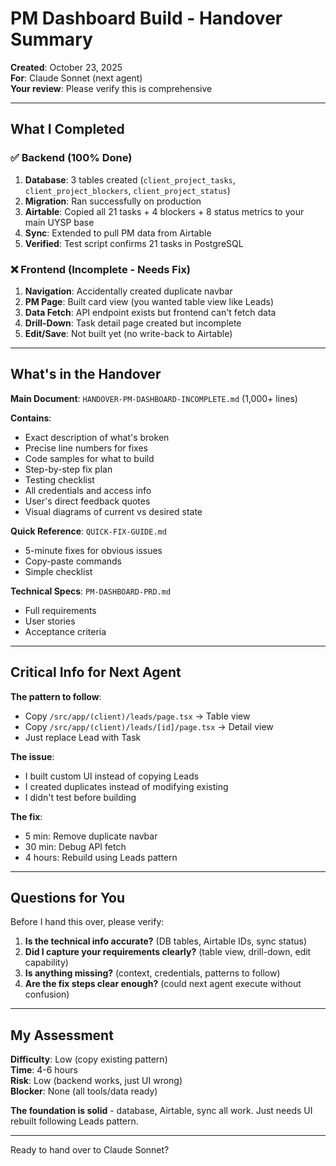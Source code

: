 # PM Dashboard Build - Handover Summary

**Created**: October 23, 2025  
**For**: Claude Sonnet (next agent)  
**Your review**: Please verify this is comprehensive

---

## What I Completed

### ✅ Backend (100% Done)
1. **Database**: 3 tables created (`client_project_tasks`, `client_project_blockers`, `client_project_status`)
2. **Migration**: Ran successfully on production
3. **Airtable**: Copied all 21 tasks + 4 blockers + 8 status metrics to your main UYSP base
4. **Sync**: Extended to pull PM data from Airtable
5. **Verified**: Test script confirms 21 tasks in PostgreSQL

### ❌ Frontend (Incomplete - Needs Fix)
1. **Navigation**: Accidentally created duplicate navbar
2. **PM Page**: Built card view (you wanted table view like Leads)
3. **Data Fetch**: API endpoint exists but frontend can't fetch data
4. **Drill-Down**: Task detail page created but incomplete
5. **Edit/Save**: Not built yet (no write-back to Airtable)

---

## What's in the Handover

**Main Document**: `HANDOVER-PM-DASHBOARD-INCOMPLETE.md` (1,000+ lines)

**Contains**:
- Exact description of what's broken
- Precise line numbers for fixes
- Code samples for what to build
- Step-by-step fix plan
- Testing checklist
- All credentials and access info
- User's direct feedback quotes
- Visual diagrams of current vs desired state

**Quick Reference**: `QUICK-FIX-GUIDE.md`
- 5-minute fixes for obvious issues
- Copy-paste commands
- Simple checklist

**Technical Specs**: `PM-DASHBOARD-PRD.md`
- Full requirements
- User stories
- Acceptance criteria

---

## Critical Info for Next Agent

**The pattern to follow**:
- Copy `/src/app/(client)/leads/page.tsx` → Table view
- Copy `/src/app/(client)/leads/[id]/page.tsx` → Detail view
- Just replace Lead with Task

**The issue**:
- I built custom UI instead of copying Leads
- I created duplicates instead of modifying existing
- I didn't test before building

**The fix**:
- 5 min: Remove duplicate navbar
- 30 min: Debug API fetch
- 4 hours: Rebuild using Leads pattern

---

## Questions for You

Before I hand this over, please verify:

1. **Is the technical info accurate?** (DB tables, Airtable IDs, sync status)
2. **Did I capture your requirements clearly?** (table view, drill-down, edit capability)
3. **Is anything missing?** (context, credentials, patterns to follow)
4. **Are the fix steps clear enough?** (could next agent execute without confusion)

---

## My Assessment

**Difficulty**: Low (copy existing pattern)  
**Time**: 4-6 hours  
**Risk**: Low (backend works, just UI wrong)  
**Blocker**: None (all tools/data ready)

**The foundation is solid** - database, Airtable, sync all work. Just needs UI rebuilt following Leads pattern.

---

Ready to hand over to Claude Sonnet?

